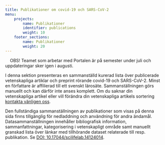 ```yaml
---
title: Publikationer om covid-19 och SARS-CoV-2
menu:
    projects:
        name: Publikationer
        identifier: publications
        weight: 10
    footer_sections:
        name: Publikationer
        weight: 20
---
```


<div class="alert alert-info">
  <i class="fas fa-exclamation-triangle"></i>
  <span>OBS! Teamet som arbetar med Portalen är på semester under juli och uppdateringar sker igen i augusti.</span>
</div>

I denna sektion presenteras en sammanställd kurerad lista över publicerade vetenskapliga artiklar och preprint rörande covid-19 och SARS-CoV-2. Minst en författare är affilierad till ett svenskt lärosäte. Sammanställningen görs manuellt och kan därför inte anses komplett. Om du saknar din vetenskapliga artikel eller vill förändra din vetenskapliga artikels sortering [kontakta vänligen oss](/sv/suggestions/).

Den fullständiga sammanställningen av publikationer som visas på denna sida finns tillgänglig för nedladdning och användning för andra ändamål. Datasammanställningen innehåller bibliografisk information, sammanfattningar, kategorisering i vetenskapligt område samt manuellt granskad lista över länkar med tillhörande dataset relaterade till resp. publikation. Se [DOI: 10.17044/scilifelab.14124014](https://doi.org/10.17044/scilifelab.14124014).

